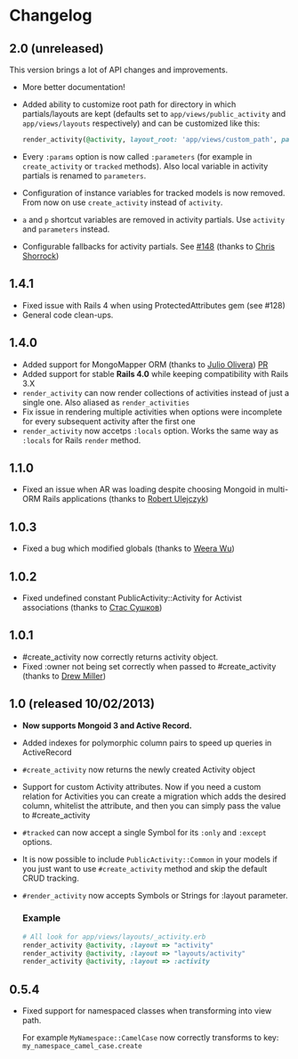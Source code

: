 # Changelog

## 2.0 (unreleased)

This version brings a lot of API changes and improvements.

* More better documentation!
* Added ability to customize root path for directory in which partials/layouts are kept (defaults set to `app/views/public_activity` and `app/views/layouts` respectively) and can be customized like this:

  ```ruby
  render_activity(@activity, layout_root: 'app/views/custom_path', partial_path: 'app/views/left_nav/public_activity')
  ```

* Every `:params` option is now called `:parameters` (for example in `create_activity` or `tracked` methods). Also local variable in activity partials is renamed to `parameters`.
* Configuration of instance variables for tracked models is now removed. From now on use `create_activity` instead of `activity`.
* `a` and `p` shortcut variables are removed in activity partials. Use `activity` and `parameters` instead.

* Configurable fallbacks for activity partials. See [#148](https://github.com/pokonski/public_activity/pull/148) (thanks to [Chris Shorrock](https://github.com/shorrockin))


## 1.4.1

* Fixed issue with Rails 4 when using ProtectedAttributes gem (see #128)
* General code clean-ups.

## 1.4.0

* Added support for MongoMapper ORM (thanks to [Julio Olivera](https://github.com/julioolvr)) [PR](https://github.com/pokonski/public_activity/pull/101)
* Added support for stable **Rails 4.0** while keeping compatibility with Rails 3.X
* `render_activity` can now render collections of activities instead of just a single one. Also aliased as `render_activities`
* Fix issue in rendering multiple activities when options were incomplete for every subsequent activity after the first one
* `render_activity` now accetps `:locals` option. Works the same way as `:locals` for Rails `render` method.

## 1.1.0

* Fixed an issue when AR was loading despite choosing Mongoid in multi-ORM Rails applications (thanks to [Robert Ulejczyk](https://github.com/robuye))

## 1.0.3

* Fixed a bug which modified globals (thanks to [Weera Wu](https://github.com/wulab))

## 1.0.2

* Fixed undefined constant PublicActivity::Activity for Activist associations (thanks to [Стас Сушков](https://github.com/stas))

## 1.0.1

* #create_activity now correctly returns activity object.
* Fixed :owner not being set correctly when passed to #create_activity (thanks to [Drew Miller](https://github.com/mewdriller))

## 1.0 (released 10/02/2013)

* **Now supports Mongoid 3 and Active Record.**
* Added indexes for polymorphic column pairs to speed up queries in ActiveRecord
* `#create_activity` now returns the newly created Activity object
* Support for custom Activity attributes. Now if you need a custom relation for Activities you can
  create a migration which adds the desired column, whitelist the attribute, and then you can simply pass the value to #create_activity
* `#tracked` can now accept a single Symbol for its `:only` and `:except` options.
* It is now possible to include `PublicActivity::Common` in your models if you just want to use `#create_activity` method
  and skip the default CRUD tracking.
* `#render_activity` now accepts Symbols or Strings for :layout parameter.
  ### Example

  ```ruby
  # All look for app/views/layouts/_activity.erb
  render_activity @activity, :layout => "activity"
  render_activity @activity, :layout => "layouts/activity"
  render_activity @activity, :layout => :activity
  ```
## 0.5.4

* Fixed support for namespaced classes when transforming into view path.

  For example `MyNamespace::CamelCase` now correctly transforms to key: `my_namespace_camel_case.create`
